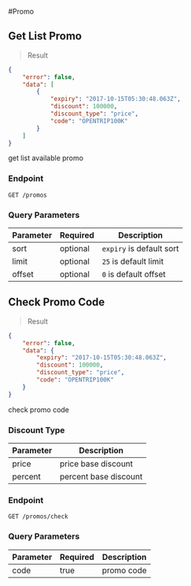 #Promo

## Get List Promo

> Result

```json
{
    "error": false,
    "data": [
        {
            "expiry": "2017-10-15T05:30:48.063Z",
            "discount": 100000,
            "discount_type": "price",
            "code": "OPENTRIP100K"
        }
    ]
}
```

get list available promo

### Endpoint

`GET /promos`


### Query Parameters

Parameter | Required | Description
--------- | ------- | --------
sort | optional | `expiry` is default sort
limit | optional | `25` is default limit
offset | optional | `0` is default offset

## Check Promo Code

> Result

```json
{
    "error": false,
    "data": {
        "expiry": "2017-10-15T05:30:48.063Z",
        "discount": 100000,
        "discount_type": "price",
        "code": "OPENTRIP100K"
    }
}
```

check promo code

### Discount Type

Parameter |  Description
--------- |  --------
price | price base discount
percent | percent base discount


### Endpoint

`GET /promos/check`


### Query Parameters

Parameter | Required | Description
--------- | ------- | --------
code | true | promo code
